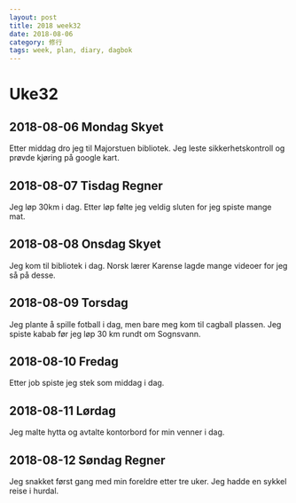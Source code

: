 ```yaml
---
layout: post
title: 2018 week32
date: 2018-08-06
category: 修行
tags: week, plan, diary, dagbok
---
```

# Uke32

## 2018-08-06 Mondag Skyet

Etter middag dro jeg til Majorstuen bibliotek. Jeg leste sikkerhetskontroll og prøvde kjøring på google kart.

## 2018-08-07 Tisdag Regner

Jeg løp 30km i dag. Etter løp følte jeg veldig sluten for jeg spiste mange mat.

## 2018-08-08 Onsdag Skyet

Jeg kom til bibliotek i dag. Norsk lærer Karense lagde mange videoer for jeg så på desse.

## 2018-08-09 Torsdag

Jeg plante å spille fotball i dag, men bare meg kom til cagball plassen. Jeg spiste kabab før jeg løp 30 km rundt om Sognsvann.

## 2018-08-10 Fredag

Etter job spiste jeg stek som middag i dag.

## 2018-08-11 Lørdag

Jeg malte hytta og avtalte kontorbord for min venner i dag.

## 2018-08-12 Søndag Regner

Jeg snakket først gang med min foreldre etter tre uker. Jeg hadde en sykkel reise i hurdal.
